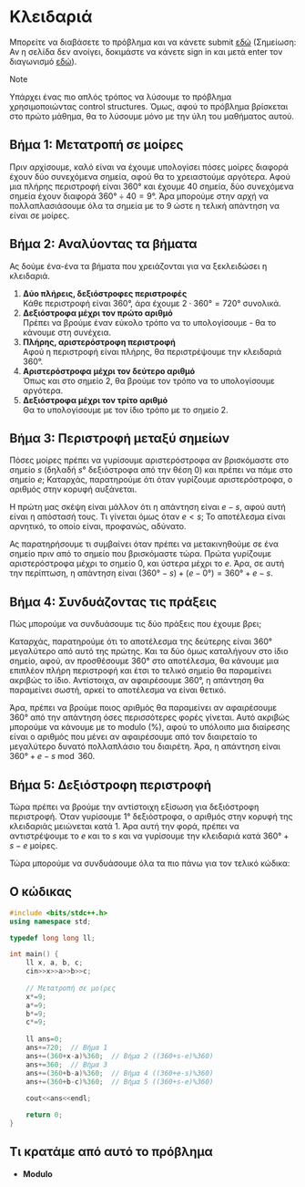 # Κλειδαριά
Μπορείτε να διαβάσετε το πρόβλημα και να κάνετε submit [εδώ](https://www.hackerrank.com/contests/basic-programming/challenges/challenge-101) (Σημείωση: Αν η σελίδα δεν ανοίγει, δοκιμάστε να κάνετε sign in και μετά enter τον διαγωνισμό [εδώ](https://www.hackerrank.com/basic-programming)).

> [!NOTE]
> Υπάρχει ένας πιο απλός τρόπος να λύσουμε το πρόβλημα χρησιμοποιώντας control structures. Όμως, αφού το πρόβλημα βρίσκεται στο πρώτο μάθημα, θα το λύσουμε μόνο με την ύλη του μαθήματος αυτού.

## Βήμα 1: Μετατροπή σε μοίρες
Πριν αρχίσουμε, καλό είναι να έχουμε υπολογίσει πόσες μοίρες διαφορά έχουν δύο συνεχόμενα σημεία, αφού θα το χρειαστούμε αργότερα. Αφού μια πλήρης περιστροφή είναι $360°$ και έχουμε $40$ σημεία, δύο συνεχόμενα σημεία έχουν διαφορά $360°\div40=9°$. Άρα μπορούμε στην αρχή να πολλαπλασιάσουμε όλα τα σημεία με το $9$ ώστε η τελική απάντηση να είναι σε μοίρες.

## Βήμα 2: Αναλύοντας τα βήματα
Ας δούμε ένα-ένα τα βήματα που χρειάζονται για να ξεκλειδώσει η κλειδαριά.
1. **Δύο πλήρεις, δεξιόστροφες περιστροφές**\
   Κάθε περιστροφή είναι $360°$, άρα έχουμε $2\cdot360°=720°$ συνολικά.
2. **Δεξιόστροφα μέχρι τον πρώτο αριθμό**\
   Πρέπει να βρούμε έναν εύκολο τρόπο να το υπολογίσουμε - θα το κάνουμε στη συνέχεια.
4. **Πλήρης, αριστερόστροφη περιστροφή**\
   Αφού η περιστροφή είναι πλήρης, θα περιστρέψουμε την κλειδαριά $360°$.
5. **Αριστερόστροφα μέχρι τον δεύτερο αριθμό**\
   Όπως και στο σημείο 2, θα βρούμε τον τρόπο να το υπολογίσουμε αργότερα.
6. **Δεξιόστροφα μέχρι τον τρίτο αριθμό**\
   Θα το υπολογίσουμε με τον ίδιο τρόπο με το σημείο 2.

## Βήμα 3: Περιστροφή μεταξύ σημείων
Πόσες μοίρες πρέπει να γυρίσουμε αριστερόστροφα αν βρισκόμαστε στο σημείο $s$ (δηλαδή $s°$ δεξιόστροφα από την θέση $0$) και πρέπει να πάμε στο σημείο $e$; Καταρχάς, παρατηρούμε ότι όταν γυρίζουμε αριστερόστροφα, ο αριθμός στην κορυφή αυξάνεται. 

Η πρώτη μας σκέψη είναι μάλλον ότι η απάντηση είναι $e-s$, αφού αυτή είναι η απόστασή τους. Τι γίνεται όμως όταν $e<s$; Το αποτέλεσμα είναι αρνητικό, το οποίο είναι, προφανώς, αδύνατο.

Ας παρατηρήσουμε τι συμβαίνει όταν πρέπει να μετακινηθούμε σε ένα σημείο πριν από το σημείο που βρισκόμαστε τώρα. Πρώτα γυρίζουμε αριστερόστροφα μέχρι το σημείο 0, και ύστερα μέχρι το $e$. Άρα, σε αυτή την περίπτωση, η απάντηση είναι $(360°-s)+(e-0°)=360°+e-s$.

## Βήμα 4: Συνδυάζοντας τις πράξεις
Πώς μπορούμε να συνδυάσουμε τις δύο πράξεις που έχουμε βρει;

Καταρχάς, παρατηρούμε ότι το αποτέλεσμα της δεύτερης είναι $360°$ μεγαλύτερο από αυτό της πρώτης. Και τα δύο όμως καταλήγουν στο ίδιο σημείο, αφού, αν προσθέσουμε $360°$ στο αποτέλεσμα, θα κάνουμε μια επιπλέον πλήρη περιστροφή και έτσι το τελικό σημείο θα παραμείνει ακριβώς το ίδιο. Αντίστοιχα, αν αφαιρέσουμε $360°$, η απάντηση θα παραμείνει σωστή, αρκεί το αποτέλεσμα να είναι θετικό.

Άρα, πρέπει να βρούμε ποιος αριθμός θα παραμείνει αν αφαιρέσουμε $360°$ από την απάντηση όσες περισσότερες φορές γίνεται. Αυτό ακριβώς μπορούμε να κάνουμε με το modulo (%), αφού το υπόλοιπο μια διαίρεσης είναι ο αριθμός που μένει αν αφαιρέσουμε από τον διαιρεταίο το μεγαλύτερο δυνατό πολλαπλάσιο του διαιρέτη. Άρα, η απάντηση είναι $360°+e-s\bmod360$.

## Βήμα 5: Δεξιόστροφη περιστροφή
Τώρα πρέπει να βρούμε την αντίστοιχη εξίσωση για δεξιόστροφη περιστροφή. Όταν γυρίσουμε $1°$ δεξιόστροφα, ο αριθμός στην κορυφή της κλειδαριάς μειώνεται κατά $1$. Άρα αυτή την φορά, πρέπει να αντιστρέψουμε το $e$ και το $s$ και να γυρίσουμε την κλειδαριά κατά $360°+s-e$ μοίρες.

Τώρα μπορούμε να συνδυάσουμε όλα τα πιο πάνω για τον τελικό κώδικα:

## Ο κώδικας
```cpp
#include <bits/stdc++.h>
using namespace std;

typedef long long ll;

int main() {
    ll x, a, b, c;
    cin>>x>>a>>b>>c;
    
    // Μετατροπή σε μοίρες
    x*=9;
    a*=9;
    b*=9;
    c*=9;
    
    ll ans=0;
    ans+=720;  // Βήμα 1
    ans+=(360+x-a)%360;  // Βήμα 2 ((360+s-e)%360)
    ans+=360;  // Βήμα 3
    ans+=(360+b-a)%360;  // Βήμα 4 ((360+e-s)%360)
    ans+=(360+b-c)%360;  // Βήμα 5 ((360+s-e)%360)
    
    cout<<ans<<endl;

    return 0;
}
```

## Τι κρατάμε από αυτό το πρόβλημα
- **Modulo**

